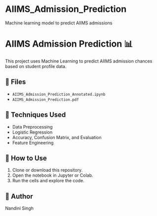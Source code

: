 # AIIMS_Admission_Prediction
Machine learning model to predict AIIMS admissions
# AIIMS Admission Prediction 📊

This project uses Machine Learning to predict AIIMS admission chances based on student profile data.

## 📁 Files
- `AIIMS_Admission_Prediction_Annotated.ipynb`
- `AIIMS_Admission_Prediction.pdf`
  
## 🧠 Techniques Used
- Data Preprocessing
- Logistic Regression
- Accuracy, Confusion Matrix, and Evaluation
- Feature Engineering

## 🚀 How to Use
1. Clone or download this repository.
2. Open the notebook in Jupyter or Colab.
3. Run the cells and explore the code.

## 📌 Author
Nandini Singh
